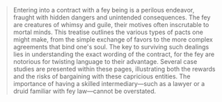 > Entering into a contract with a fey being is a perilous endeavor, fraught with hidden dangers and unintended consequences. The fey are creatures of whimsy and guile, their motives often inscrutable to mortal minds. This treatise outlines the various types of pacts one might make, from the simple exchange of favors to the more complex agreements that bind one's soul. The key to surviving such dealings lies in understanding the exact wording of the contract, for the fey are notorious for twisting language to their advantage. Several case studies are presented within these pages, illustrating both the rewards and the risks of bargaining with these capricious entities. The importance of having a skilled intermediary—such as a lawyer or a druid familiar with fey law—cannot be overstated.
